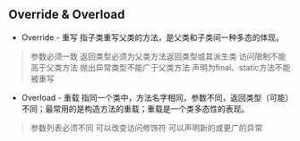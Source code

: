 ## Override & Overload

* Override - 重写
指子类重写父类的方法，是父类和子类间一种多态的体现。
> 参数必须一致  返回类型必须为父类方法返回类型或其派生类  访问限制不能高于父类方法  抛出异常类型不能广于父类方法  声明为final、static方法不能被重写


* Overload - 重载
指同一个类中，方法名字相同，参数不同，返回类型（可能）不同；最常用的是构造方法的重载；重载是一个类多态性的表现。
> 参数列表必须不同  可以改变访问修饰符  可以声明新的或更广的异常



